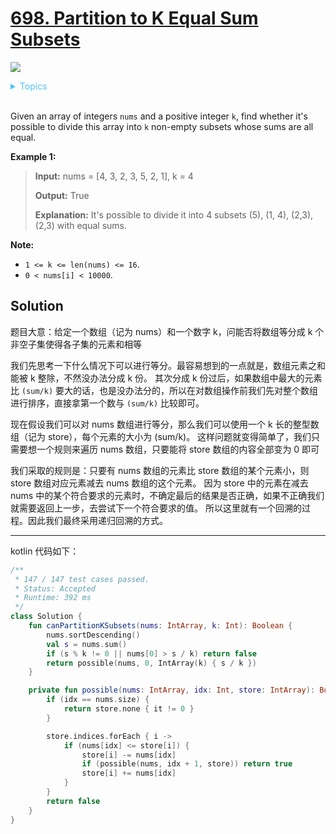 # [698. Partition to K Equal Sum Subsets](https://leetcode.com/problems/partition-to-k-equal-sum-subsets/description/)

![](https://img.shields.io/badge/Difficulty-Medium-F8AF40.svg)

<details>
<summary style="color:#4FC3F7">Topics</summary>

* [`Dynamic Programming`](https://leetcode.com/tag/dynamic-programming/)
* [`Backtracking`](https://leetcode.com/tag/backtracking/)

</details>
<br />


Given an array of integers `nums` and a positive integer `k`, find whether it's possible to divide this array into `k` non-empty subsets whose sums are all equal.

**Example 1:**

> **Input:** nums = [4, 3, 2, 3, 5, 2, 1], k = 4
>
> **Output:** True
>
> **Explanation:** It's possible to divide it into 4 subsets (5), (1, 4), (2,3), (2,3) with equal sums.

**Note:**

 + `1 <= k <= len(nums) <= 16`.
 + `0 < nums[i] < 10000`.


## Solution

题目大意：给定一个数组（记为 nums）和一个数字 k，问能否将数组等分成 k 个非空子集使得各子集的元素和相等

我们先思考一下什么情况下可以进行等分。最容易想到的一点就是，数组元素之和能被 k 整除，不然没办法分成 k 份。
其次分成 k 份过后，如果数组中最大的元素比 `(sum/k)` 要大的话，也是没办法分的，所以在对数组操作前我们先对整个数组进行排序，直接拿第一个数与 `(sum/k)` 比较即可。

现在假设我们可以对 nums 数组进行等分，那么我们可以使用一个 k 长的整型数组（记为 store），每个元素的大小为 (sum/k)。
这样问题就变得简单了，我们只需要想一个规则来遍历 nums 数组，只要能将 store 数组的内容全部变为 0 即可

我们采取的规则是：只要有 nums 数组的元素比 store 数组的某个元素小，则 store 数组对应元素减去 nums 数组的这个元素。
因为 store 中的元素在减去 nums 中的某个符合要求的元素时，不确定最后的结果是否正确，如果不正确我们就需要返回上一步，去尝试下一个符合要求的值。
所以这里就有一个回溯的过程。因此我们最终采用递归回溯的方式。

-------

kotlin 代码如下：

```kotlin
/**
 * 147 / 147 test cases passed.
 * Status: Accepted
 * Runtime: 392 ms
 */
class Solution {
    fun canPartitionKSubsets(nums: IntArray, k: Int): Boolean {
        nums.sortDescending()
        val s = nums.sum()
        if (s % k != 0 || nums[0] > s / k) return false
        return possible(nums, 0, IntArray(k) { s / k })
    }

    private fun possible(nums: IntArray, idx: Int, store: IntArray): Boolean {
        if (idx == nums.size) {
            return store.none { it != 0 }
        }

        store.indices.forEach { i ->
            if (nums[idx] <= store[i]) {
                store[i] -= nums[idx]
                if (possible(nums, idx + 1, store)) return true
                store[i] += nums[idx]
            }
        }
        return false
    }
}
```